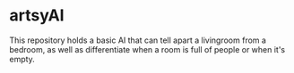 # artsyAI
This repository holds a basic AI that can tell apart a livingroom from a bedroom, as well as differentiate when a room is full of people or when it's empty. 
